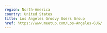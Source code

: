 ```yaml
---
region: North-America
country: United States
title: Los Angeles Groovy Users Group
href: https://www.meetup.com/Los-Angeles-GUG/
---
```

